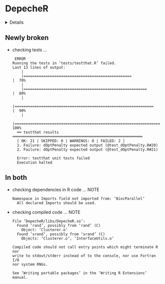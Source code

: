 # DepecheR

<details>

* Version: 1.0.3
* Source code: https://github.com/cran/DepecheR
* Date/Publication: 2019-06-28
* Number of recursive dependencies: 99

Run `revdep_details(,"DepecheR")` for more info

</details>

## Newly broken

*   checking tests ...
    ```
     ERROR
    Running the tests in ‘tests/testthat.R’ failed.
    Last 13 lines of output:
        |                                                                            
        |=================================================                     |  70%
        |                                                                            
        |========================================================              |  80%
        |                                                                            
        |===============================================================       |  90%
        |                                                                            
        |======================================================================| 100%
      ══ testthat results  ═══════════════════════════════════════════════════════════
      [ OK: 21 | SKIPPED: 0 | WARNINGS: 0 | FAILED: 2 ]
      1. Failure: dOptPenalty expected output (@test_dOptPenalty.R#20) 
      2. Failure: dOptPenalty expected output (@test_dOptPenalty.R#21) 
      
      Error: testthat unit tests failed
      Execution halted
    ```

## In both

*   checking dependencies in R code ... NOTE
    ```
    Namespace in Imports field not imported from: ‘BiocParallel’
      All declared Imports should be used.
    ```

*   checking compiled code ... NOTE
    ```
    File ‘DepecheR/libs/DepecheR.so’:
      Found ‘rand’, possibly from ‘rand’ (C)
        Object: ‘Clusterer.o’
      Found ‘srand’, possibly from ‘srand’ (C)
        Objects: ‘Clusterer.o’, ‘InterfaceUtils.o’
    
    Compiled code should not call entry points which might terminate R nor
    write to stdout/stderr instead of to the console, nor use Fortran I/O
    nor system RNGs.
    
    See ‘Writing portable packages’ in the ‘Writing R Extensions’ manual.
    ```

